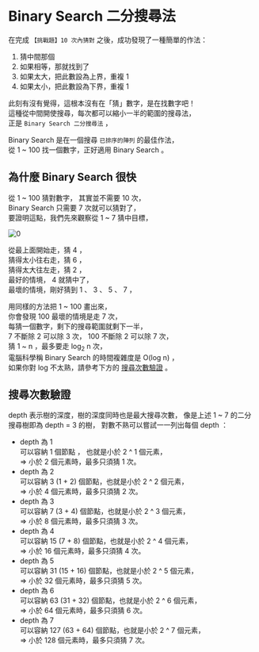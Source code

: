 # Binary Search 二分搜尋法

在完成 `【挑戰題】10 次內猜對` 之後，成功發現了一種簡單的作法：

1. 猜中間那個
2. 如果相等，那就找到了
3. 如果太大，把此數設為上界，重複 1
4. 如果太小，把此數設為下界，重複 1

此刻有沒有覺得，這根本沒有在「猜」數字，是在找數字吧！  
這種從中間開使搜尋，每次都可以縮小一半的範圍的搜尋法，  
正是 `Binary Search 二分搜尋法` ，

Binary Search 是在一個搜尋 `已排序的陣列` 的最佳作法，  
從 1 ~ 100 找一個數字，正好適用 Binary Search 。

## 為什麼 Binary Search 很快

從 1 ~ 100 猜對數字， 其實並不需要 10 次，  
Binary Search 只需要 7 次就可以猜對了，  
要證明這點，我們先來觀察從 1 ~ 7 猜中目標，

![0](https://wl00887404.github.io/ac-tips/binary-search/0.png)

從最上面開始走，猜 4 ，  
猜得太小往右走，猜 6 ，  
猜得太大往左走，猜 2 ，  
最好的情境， 4 就猜中了，  
最壞的情境，剛好猜到 1 、 3 、 5 、 7 ，

用同樣的方法把 1 ~ 100 畫出來，  
你會發現 100 最壞的情境是走 7 次，  
每猜一個數字，剩下的搜尋範圍就剩下一半，  
7 不斷除 2 可以除 3 次， 100 不斷除 2 可以除 7 次，  
猜 1 ~ n ，最多要走 log<sub>2</sub> n 次，  
電腦科學稱 Binary Search 的時間複雜度是 O(log n) ，  
如果你對 log 不太熟，請參考下方的 [搜尋次數驗證](#搜尋次數驗證) 。

## 搜尋次數驗證

depth 表示樹的深度，樹的深度同時也是最大搜尋次數，
像是上述 1 ~ 7 的二分搜尋樹即為 depth = 3 的樹，
對數不熟可以嘗試一一列出每個 depth ：

- depth 為 1  
  可以容納 1 個節點 ， 也就是小於 2 ^ 1 個元素，  
  => 小於 2 個元素時，最多只須猜 1 次。
- depth 為 2  
  可以容納 3 (1 + 2) 個節點，也就是小於 2 ^ 2 個元素，  
  => 小於 4 個元素時，最多只須猜 2 次。
- depth 為 3  
  可以容納 7 (3 + 4) 個節點，也就是小於 2 ^ 3 個元素，  
   => 小於 8 個元素時，最多只須猜 3 次。
- depth 為 4  
  可以容納 15 (7 + 8) 個節點，也就是小於 2 ^ 4 個元素，  
  => 小於 16 個元素時，最多只須猜 4 次。
- depth 為 5  
  可以容納 31 (15 + 16) 個節點，也就是小於 2 ^ 5 個元素，  
  => 小於 32 個元素時，最多只須猜 5 次。
- depth 為 6  
  可以容納 63 (31 + 32) 個節點，也就是小於 2 ^ 6 個元素，  
  => 小於 64 個元素時，最多只須猜 6 次。
- depth 為 7  
  可以容納 127 (63 + 64) 個節點，也就是小於 2 ^ 7 個元素，  
  => 小於 128 個元素時，最多只須猜 7 次。
